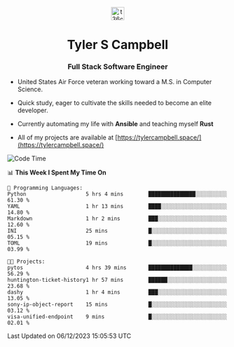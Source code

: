 <p align="center">
<a href="https://www.linkedin.com/in/t36campbell" target="blank"><img align="center" src="https://ik.imagekit.io/t36campbell/Portfolio/linkedin.png.original_m8bbGgPh6.png" alt="t36campbell" height="30" width="30" /></a>
</p>
<h1 align="center">Tyler S Campbell</h1>
<h3 align="center">Full Stack Software Engineer</h3>

* United States Air Force veteran working toward a M.S. in Computer Science.

* Quick study, eager to cultivate the skills needed to become an elite developer.

* Currently automating my life with **Ansible** and teaching myself **Rust**

* All of my projects are available at [https://tylercampbell.space/](https://tylercampbell.space/)

<!--START_SECTION:waka-->
![Code Time](http://img.shields.io/badge/Code%20Time-3%2C015%20hrs%2050%20mins-blue)

📊 **This Week I Spent My Time On** 

```text
💬 Programming Languages: 
Python                   5 hrs 4 mins        ███████████████░░░░░░░░░░   61.30 % 
YAML                     1 hr 13 mins        ████░░░░░░░░░░░░░░░░░░░░░   14.80 % 
Markdown                 1 hr 2 mins         ███░░░░░░░░░░░░░░░░░░░░░░   12.60 % 
INI                      25 mins             █░░░░░░░░░░░░░░░░░░░░░░░░   05.15 % 
TOML                     19 mins             █░░░░░░░░░░░░░░░░░░░░░░░░   03.99 % 

🐱‍💻 Projects: 
pytos                    4 hrs 39 mins       ██████████████░░░░░░░░░░░   56.29 % 
huntington-ticket-history1 hr 57 mins        ██████░░░░░░░░░░░░░░░░░░░   23.68 % 
dashy                    1 hr 4 mins         ███░░░░░░░░░░░░░░░░░░░░░░   13.05 % 
sony-ip-object-report    15 mins             █░░░░░░░░░░░░░░░░░░░░░░░░   03.12 % 
visa-unified-endpoint    9 mins              █░░░░░░░░░░░░░░░░░░░░░░░░   02.01 % 
```


 Last Updated on 06/12/2023 15:05:53 UTC
<!--END_SECTION:waka-->
